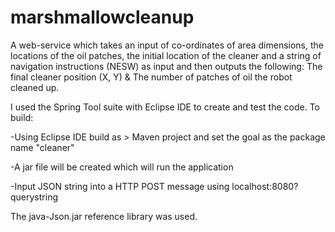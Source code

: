 # marshmallowcleanup
A web-service which takes an input of co-ordinates of area dimensions, the locations of the oil patches, the initial location of the cleaner and a string of navigation instructions (NESW) as input and then outputs the following:  The final cleaner position (X, Y) &amp; The number of patches of oil the robot cleaned up.

I used the Spring Tool suite with Eclipse IDE to create and test the code. To build:

-Using Eclipse IDE build as > Maven project and set the goal as the package name "cleaner"

-A jar file will be created which will run the application

-Input JSON string into a HTTP POST message using localhost:8080?querystring

The java-Json.jar reference library was used.
